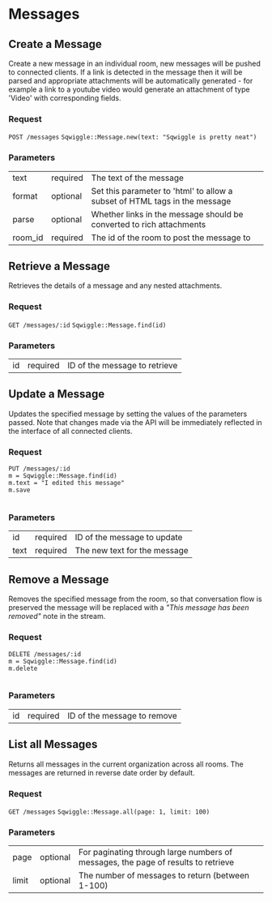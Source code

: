 # Messages

## Create a Message

Create a new message in an individual room, new messages will be pushed to connected clients. If a link is detected in the message then it will be parsed and appropriate attachments will be automatically generated - for example a link to a youtube video would generate an attachment of type 'Video' with corresponding fields.

### Request
<div class="request">
    <code class="http" title="HTTP">POST /messages</code>
    <code class="ruby" title="Ruby">Sqwiggle::Message.new(text: "Sqwiggle is pretty neat")</code>
</div>

### Parameters
<table>
    <tr>
        <td>text</td>
        <td>required</td>
        <td>The text of the message</td>
    </tr>
    <tr>
        <td>format</td>
        <td>optional</td>
        <td>Set this parameter to 'html' to allow a subset of HTML tags in the message</td>
    </tr>
    <tr>
        <td>parse</td>
        <td>optional</td>
        <td>Whether links in the message should be converted to rich attachments</td>
    </tr>
    <tr>
        <td>room_id</td>
        <td>required</td>
        <td>The id of the room to post the message to</td>
    </tr>
</table>


## Retrieve a Message

Retrieves the details of a message and any nested attachments.

### Request
<div class="request">
    <code class="http" title="HTTP">GET /messages/:id</code>
    <code class="ruby" title="Ruby">Sqwiggle::Message.find(id)</code>
</div>

### Parameters
<table>
    <tr>
        <td>id</td>
        <td>required</td>
        <td>ID of the message to retrieve</td>
    </tr>
</table>


## Update a Message

Updates the specified message by setting the values of the parameters passed. Note that changes made via the API will be immediately reflected in the interface of all connected clients.

### Request
<div class="request">
    <code class="http" title="HTTP">PUT /messages/:id</code>
    <code class="ruby" title="Ruby">
m = Sqwiggle::Message.find(id)
m.text = "I edited this message"
m.save
    </code>
</div>

### Parameters
<table>
    <tr>
        <td>id</td>
        <td>required</td>
        <td>ID of the message to update</td>
    </tr>
    <tr>
        <td>text</td>
        <td>required</td>
        <td>The new text for the message</td>
    </tr>
</table>


## Remove a Message

Removes the specified message from the room, so that conversation flow is preserved the message will be replaced with a _"This message has been removed"_ note in the stream.

### Request
<div class="request">
    <code class="http" title="HTTP">DELETE /messages/:id</code>
    <code class="ruby" title="Ruby">
m = Sqwiggle::Message.find(id)
m.delete
    </code>
</div>

### Parameters
<table>
    <tr>
        <td>id</td>
        <td>required</td>
        <td>ID of the message to remove</td>
    </tr>
</table>


## List all Messages

Returns all messages in the current organization across all rooms. The messages are returned in reverse date order 
by default.

### Request
<div class="request">
    <code class="http" title="HTTP">GET /messages</code>
    <code class="ruby" title="Ruby">Sqwiggle::Message.all(page: 1, limit: 100)</code>
</div>


### Parameters
<table>
    <tr>
        <td>page</td>
        <td>optional</td>
        <td>For paginating through large numbers of messages, the page of results to retrieve</td>
    </tr>
    <tr>
        <td>limit</td>
        <td>optional</td>
        <td>The number of messages to return (between 1-100)</td>
    </tr>
</table>

